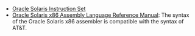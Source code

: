- [Oracle Solaris Instruction Set](https://docs.oracle.com/cd/E53394_01/html/E54851/enmzx.html#scrolltoc)
- [Oracle Solaris x86 Assembly Language Reference Manual](https://docs.oracle.com/cd/E53394_01/html/E54851/index.html):  The syntax of the Oracle Solaris x86 assembler is compatible with the syntax of AT&T.
